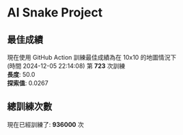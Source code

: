 
# AI Snake Project

## **最佳成績**































































































































































































































































現在使用 GitHub Action 訓練最佳成績為在 10x10 的地圖情況下  
(時間 2024-12-05 22:14:08) 第 **723** 次訓練  
**長度**: 50.0  
**探索值**: 0.0267































































































































































































































































































































































































































































































































## 總訓練次數
現在已經訓練了: **936000** 次
